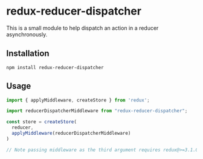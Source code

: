 

redux-reducer-dispatcher
=========

This is a small module to help dispatch an action in a reducer asynchronously.

## Installation

  `npm install redux-reducer-dispatcher`

## Usage

```javascript
import { applyMiddleware, createStore } from 'redux';

import reducerDispatcherMiddleware from "redux-reducer-dispatcher";

const store = createStore(
  reducer,
  applyMiddleware(reducerDispatcherMiddleware)
)

// Note passing middleware as the third argument requires redux@>=3.1.0
```

